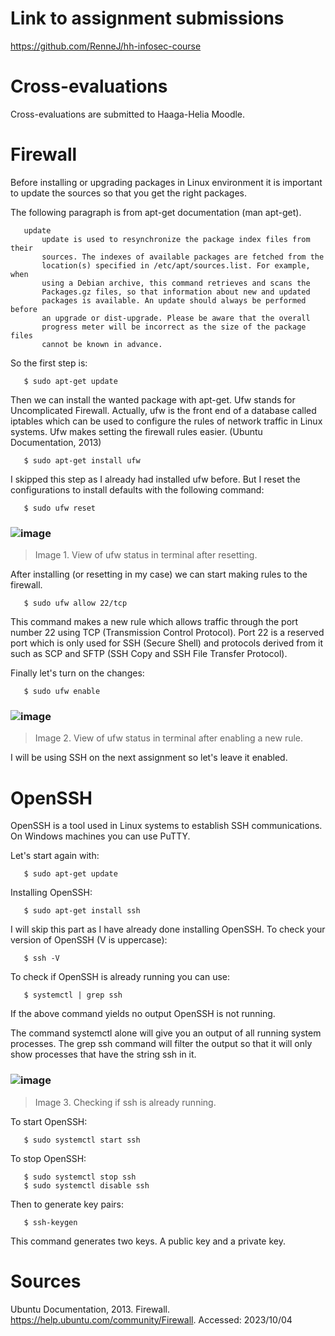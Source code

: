 # Link to assignment submissions

https://github.com/RenneJ/hh-infosec-course

# Cross-evaluations

Cross-evaluations are submitted to Haaga-Helia Moodle.

# Firewall

Before installing or upgrading packages in Linux environment it is important to update the sources so that you get the right packages.

The following paragraph is from apt-get documentation (man apt-get).

       update
           update is used to resynchronize the package index files from their
           sources. The indexes of available packages are fetched from the
           location(s) specified in /etc/apt/sources.list. For example, when
           using a Debian archive, this command retrieves and scans the
           Packages.gz files, so that information about new and updated
           packages is available. An update should always be performed before
           an upgrade or dist-upgrade. Please be aware that the overall
           progress meter will be incorrect as the size of the package files
           cannot be known in advance.

So the first step is:

       $ sudo apt-get update

Then we can install the wanted package with apt-get. Ufw stands for Uncomplicated Firewall. Actually, ufw is the front end of a database called iptables which can be used to configure the rules of network traffic in Linux systems. Ufw makes setting the firewall rules easier. (Ubuntu Documentation, 2013)

       $ sudo apt-get install ufw

I skipped this step as I already had installed ufw before. But I reset the configurations to install defaults with the following command:

       $ sudo ufw reset

### ![image](https://github.com/RenneJ/hh-infosec-course/assets/97522117/4c860a9e-6a52-48ad-84dd-e20a81f609f6)
> Image 1. View of ufw status in terminal after resetting.

After installing (or resetting in my case) we can start making rules to the firewall.

       $ sudo ufw allow 22/tcp

This command makes a new rule which allows traffic through the port number 22 using TCP (Transmission Control Protocol). Port 22 is a reserved port which is only used for SSH (Secure Shell) and protocols derived from it such as SCP and SFTP (SSH Copy and SSH File Transfer Protocol).

Finally let's turn on the changes:

       $ sudo ufw enable

### ![image](https://github.com/RenneJ/hh-infosec-course/assets/97522117/950d87d3-55e5-4c8b-8eb9-b9265d48d9ec)
> Image 2. View of ufw status in terminal after enabling a new rule.

I will be using SSH on the next assignment so let's leave it enabled.

# OpenSSH

OpenSSH is a tool used in Linux systems to establish SSH communications. On Windows machines you can use PuTTY.

Let's start again with:

       $ sudo apt-get update

Installing OpenSSH:

       $ sudo apt-get install ssh

I will skip this part as I have already done installing OpenSSH. To check your version of OpenSSH (V is uppercase):

       $ ssh -V

To check if OpenSSH is already running you can use:

       $ systemctl | grep ssh

If the above command yields no output OpenSSH is not running.

The command systemctl alone will give you an output of all running system processes. The grep ssh command will filter the output so that it will only show processes that have the string ssh in it.

### ![image](https://github.com/RenneJ/hh-infosec-course/assets/97522117/0670111f-ee0d-44c9-a6f4-4f7afaa44424)
> Image 3. Checking if ssh is already running.

To start OpenSSH:

       $ sudo systemctl start ssh

To stop OpenSSH:

       $ sudo systemctl stop ssh
       $ sudo systemctl disable ssh

Then to generate key pairs:

       $ ssh-keygen

This command generates two keys. A public key and a private key.

# Sources

Ubuntu Documentation, 2013. Firewall. https://help.ubuntu.com/community/Firewall. Accessed: 2023/10/04
